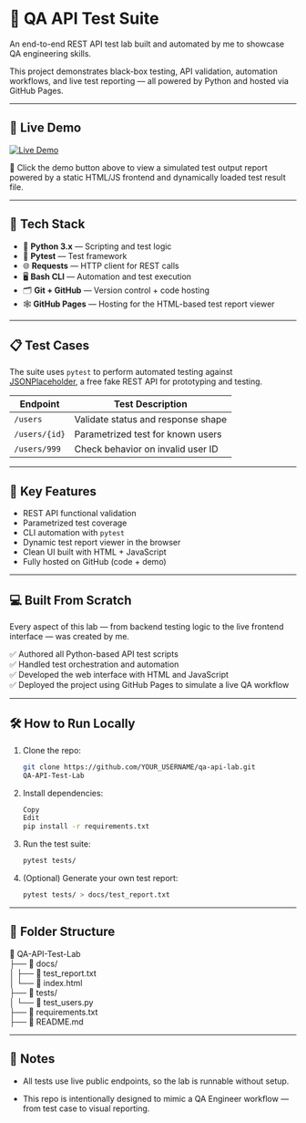 # 🧪 QA API Test Suite

An end-to-end REST API test lab built and automated by me to showcase QA engineering skills.  

This project demonstrates black-box testing, API validation, automation workflows, and live test reporting — all powered by Python and hosted via GitHub Pages. 

---

##  🚀  Live Demo
[![Live Demo](https://img.shields.io/badge/Demo-Click_Here-green?style=for-the-badge)](https://codemagicianequinox.github.io/QA-API-Test-Lab/)

🔹 Click the demo button above to view a simulated test output report powered by a static HTML/JS frontend and dynamically loaded test result file.

---

## 🔧 Tech Stack

- 🐍 **Python 3.x** — Scripting and test logic  
- 🧪 **Pytest** — Test framework  
- 🌐 **Requests** — HTTP client for REST calls  
- 🖥️ **Bash CLI** — Automation and test execution  
- 🗂️ **Git + GitHub** — Version control + code hosting  
- 🕸️ **GitHub Pages** — Hosting for the HTML-based test report viewer  

---

## 📋 Test Cases

The suite uses `pytest` to perform automated testing against [JSONPlaceholder](https://jsonplaceholder.typicode.com), a free fake REST API for prototyping and testing.

| Endpoint             | Test Description                  |
|----------------------|------------------------------------|
| `/users`             | Validate status and response shape |
| `/users/{id}`        | Parametrized test for known users  |
| `/users/999`         | Check behavior on invalid user ID  |

---

## 🧪 Key Features

- REST API functional validation  
- Parametrized test coverage  
- CLI automation with `pytest`  
- Dynamic test report viewer in the browser  
- Clean UI built with HTML + JavaScript  
- Fully hosted on GitHub (code + demo)

---
## 💻 Built From Scratch

Every aspect of this lab — from backend testing logic to the live frontend interface — was created by me.

✅ Authored all Python-based API test scripts  
✅ Handled test orchestration and automation  
✅ Developed the web interface with HTML and JavaScript  
✅ Deployed the project using GitHub Pages to simulate a live QA workflow

---


## 🛠 How to Run Locally 

1. Clone the repo:
   ```bash
   git clone https://github.com/YOUR_USERNAME/qa-api-lab.git
   QA-API-Test-Lab

2. Install dependencies:
   ```bash
   Copy
   Edit
   pip install -r requirements.txt

3. Run the test suite:
   ```bash
   pytest tests/

4. (Optional) Generate your own test report:
   ```bash
   pytest tests/ > docs/test_report.txt
   
---
## 📁 Folder Structure

📁 QA-API-Test-Lab  
├── 📂 docs/  
│   ├── 🧾 test_report.txt  
│   └── 📄 index.html  
├── 📂 tests/  
│   └── 🧪 test_users.py  
├── 📄 requirements.txt  
├── 📄 README.md  

---

## 📌 Notes

- All tests use live public endpoints, so the lab is runnable without setup.

- This repo is intentionally designed to mimic a QA Engineer workflow — from test case to visual reporting.
